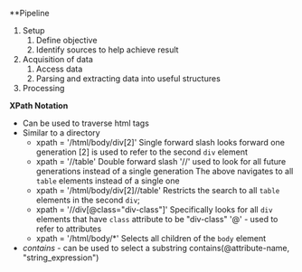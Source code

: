 **Pipeline
1. Setup
	1. Define objective
	2. Identify sources to help achieve result
2. Acquisition of data
	1. Access data
	2. Parsing and extracting data into useful structures
3. Processing

**XPath Notation**
- Can be used to traverse html tags
- Similar to a directory
	- xpath = '/html/body/div[2]'
	 Single forward slash looks forward one generation
	 [2] is used to refer to the second `div` element
	 - xpath = '//table'
	 Double forward slash '//' used to look for all future generations instead of a single generation
	 The above navigates to all `table` elements instead of a single one
	 - xpath = '/html/body/div[2]//table'
	 Restricts the search to all `table` elements in the second `div`;
	 - xpath = '//div[@class="div-class"]'
	 Specifically looks for all `div` elements that have `class` attribute to be "div-class"
	 '@' - used to refer to attributes
	 - xpath = '/html/body/\*'
	 Selects all children of the `body` element
- *contains* - can be used to select a substring
	 contains(@attribute-name, "string_expression")